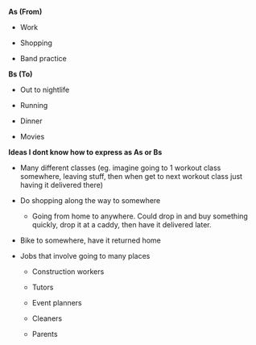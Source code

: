 **As (From)**

-   Work

-   Shopping

-   Band practice

**Bs (To)**

-   Out to nightlife

-   Running

-   Dinner

-   Movies

**Ideas I dont know how to express as As or Bs**

-   Many different classes (eg. imagine going to 1 workout class somewhere, leaving stuff, then when get to next workout class just having it delivered there)

-   Do shopping along the way to somewhere

    -   Going from home to anywhere. Could drop in and buy something quickly, drop it at a caddy, then have it delivered later.

-   Bike to somewhere, have it returned home

-   Jobs that involve going to many places

    -   Construction workers

    -   Tutors

    -   Event planners

    -   Cleaners

    -   Parents
